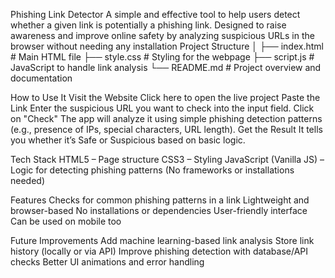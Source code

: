  Phishing Link Detector
A simple and effective tool to help users detect whether a given link is potentially a phishing link. Designed to raise awareness and improve online safety by analyzing suspicious URLs in the browser without needing any installation
Project Structure
│
├── index.html       # Main HTML file
├── style.css        # Styling for the webpage
├── script.js        # JavaScript to handle link analysis
└── README.md        # Project overview and documentation

How to Use It
Visit the Website
 Click here to open the live project
Paste the Link
Enter the suspicious URL you want to check into the input field.
Click on "Check"
The app will analyze it using simple phishing detection patterns (e.g., presence of IPs, special characters, URL length).
Get the Result
It tells you whether it’s Safe or Suspicious based on basic logic.


Tech Stack
HTML5 – Page structure
CSS3 – Styling
JavaScript (Vanilla JS) – Logic for detecting phishing patterns
(No frameworks or installations needed)

Features
Checks for common phishing patterns in a link
Lightweight and browser-based
No installations or dependencies
User-friendly interface
Can be used on mobile too

Future Improvements
Add machine learning-based link analysis
Store link history (locally or via API)
Improve phishing detection with database/API checks
Better UI animations and error handling








